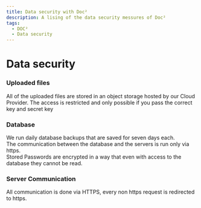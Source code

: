 ```yaml
---
title: Data security with Doc²
description: A lising of the data security messures of Doc²
tags:
  - DOC²
  - Data security
---
```


# Data security


### Uploaded files
All of the uploaded files are stored in an object storage hosted by our Cloud Provider. The access is restricted and only possible if you pass the correct key and secret key 

### Database 
We run daily database backups that are saved for seven days each.  
The communication between the database and the servers is run only via https.  
Stored Passwords are encrypted in a way that even with access to the database they cannot be read.


### Server Communication
All communication is done via HTTPS, every non https request is redirected to https.

